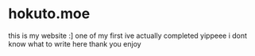 # hokuto.moe
this is my website :] one of my first ive actually completed yippeee i dont know what to write here thank you enjoy
